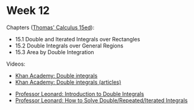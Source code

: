 # Week 12

Chapters ([Thomas' Calculus 15ed](https://annas-archive.org/md5/ca33a08bbe2ed2ef4769d8ff9fbdde41)):
- 15.1 Double and Iterated Integrals over Rectangles
- 15.2 Double Integrals over General Regions
- 15.3 Area by Double Integration

Videos:
- [Khan Academy: Double integrals](https://www.khanacademy.org/math/multivariable-calculus/integrating-multivariable-functions/double-integrals-topic/v/double-integral-1)
- [Khan Academy: Double integrals (articles)](https://www.khanacademy.org/math/multivariable-calculus/integrating-multivariable-functions/double-integrals-a/a/double-integrals)
<!---->
- [Professor Leonard: Introduction to Double Integrals](https://www.youtube.com/watch?v=lv_awaaT6gY&list=PLDesaqWTN6ESk16YRmzuJ8f6-rnuy0Ry7)
- [Professor Leonard: How to Solve Double/Repeated/Iterated Integrals](https://www.youtube.com/watch?v=HxRG_phgGUw&list=PLDesaqWTN6ESk16YRmzuJ8f6-rnuy0Ry7)